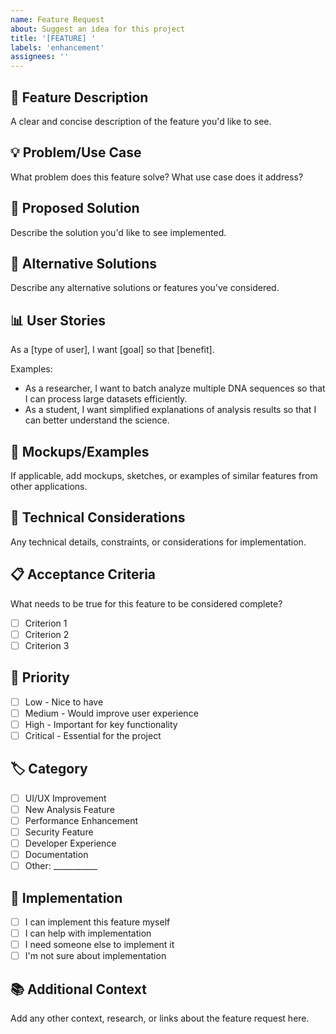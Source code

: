 ```yaml
---
name: Feature Request
about: Suggest an idea for this project
title: '[FEATURE] '
labels: 'enhancement'
assignees: ''
---
```


## 🚀 Feature Description
A clear and concise description of the feature you'd like to see.

## 💡 Problem/Use Case
What problem does this feature solve? What use case does it address?

## 🎯 Proposed Solution
Describe the solution you'd like to see implemented.

## 🔄 Alternative Solutions
Describe any alternative solutions or features you've considered.

## 📊 User Stories
As a [type of user], I want [goal] so that [benefit].

Examples:
- As a researcher, I want to batch analyze multiple DNA sequences so that I can process large datasets efficiently.
- As a student, I want simplified explanations of analysis results so that I can better understand the science.

## 🎨 Mockups/Examples
If applicable, add mockups, sketches, or examples of similar features from other applications.

## 🔧 Technical Considerations
Any technical details, constraints, or considerations for implementation.

## 📋 Acceptance Criteria
What needs to be true for this feature to be considered complete?
- [ ] Criterion 1
- [ ] Criterion 2
- [ ] Criterion 3

## 🎯 Priority
- [ ] Low - Nice to have
- [ ] Medium - Would improve user experience
- [ ] High - Important for key functionality
- [ ] Critical - Essential for the project

## 🏷️ Category
- [ ] UI/UX Improvement
- [ ] New Analysis Feature
- [ ] Performance Enhancement
- [ ] Security Feature
- [ ] Developer Experience
- [ ] Documentation
- [ ] Other: ___________

## 🤝 Implementation
- [ ] I can implement this feature myself
- [ ] I can help with implementation
- [ ] I need someone else to implement it
- [ ] I'm not sure about implementation

## 📚 Additional Context
Add any other context, research, or links about the feature request here.
